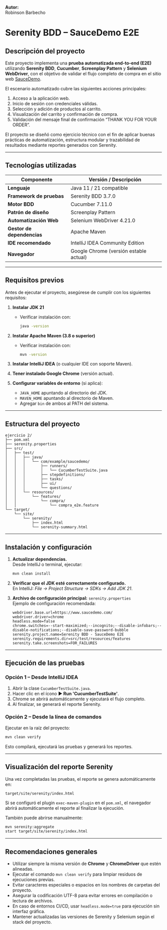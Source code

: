 **Autor:**  
Robinson Barbecho

# Serenity BDD – SauceDemo E2E

## Descripción del proyecto

Este proyecto implementa una **prueba automatizada end-to-end (E2E)** utilizando **Serenity BDD**, **Cucumber**, **Screenplay Pattern** y **Selenium WebDriver**, con el objetivo de validar el flujo completo de compra en el sitio web [SauceDemo](https://www.saucedemo.com/).

El escenario automatizado cubre las siguientes acciones principales:
1. Acceso a la aplicación web.
2. Inicio de sesión con credenciales válidas.
3. Selección y adición de productos al carrito.
4. Visualización del carrito y confirmación de compra.
5. Validación del mensaje final de confirmación “THANK YOU FOR YOUR ORDER”.

El proyecto se diseñó como ejercicio técnico con el fin de aplicar buenas prácticas de automatización, estructura modular y trazabilidad de resultados mediante reportes generados con Serenity.

---

## Tecnologías utilizadas

| Componente | Versión / Descripción |
|-------------|------------------------|
| **Lenguaje** | Java 11 / 21 compatible |
| **Framework de pruebas** | Serenity BDD 3.7.0 |
| **Motor BDD** | Cucumber 7.11.0 |
| **Patrón de diseño** | Screenplay Pattern |
| **Automatización Web** | Selenium WebDriver 4.21.0 |
| **Gestor de dependencias** | Apache Maven |
| **IDE recomendado** | IntelliJ IDEA Community Edition |
| **Navegador** | Google Chrome (versión estable actual) |

---

## Requisitos previos

Antes de ejecutar el proyecto, asegúrese de cumplir con los siguientes requisitos:

1. **Instalar JDK 21**  
   - Verificar instalación con:  
     ```bash
     java -version
     ```

2. **Instalar Apache Maven (3.8 o superior)**  
   - Verificar instalación con:  
     ```bash
     mvn -version
     ```

3. **Instalar IntelliJ IDEA** (o cualquier IDE con soporte Maven).

4. **Tener instalado Google Chrome** (versión actual).

5. **Configurar variables de entorno** (si aplica):  
   - `JAVA_HOME` apuntando al directorio del JDK.  
   - `MAVEN_HOME` apuntando al directorio de Maven.  
   - Agregar `bin` de ambos al PATH del sistema.

---

## Estructura del proyecto

```
ejercicio 2/
├── pom.xml
├── serenity.properties
├── src/
│   ├── test/
│   │   ├── java/
│   │   │   └── com/example/saucedemo/
│   │   │       ├── runners/
│   │   │       │   └── CucumberTestSuite.java
│   │   │       ├── stepdefinitions/
│   │   │       ├── tasks/
│   │   │       ├── ui/
│   │   │       └── questions/
│   │   └── resources/
│   │       └── features/
│   │           └── compra/
│   │               └── compra_e2e.feature
└── target/
    └── site/
        └── serenity/
            ├── index.html
            └── serenity-summary.html
```

---

## Instalación y configuración

1. **Actualizar dependencias.**  
   Desde IntelliJ o terminal, ejecutar:  
   ```bash
   mvn clean install
   ```

2. **Verificar que el JDK esté correctamente configurado.**  
   En IntelliJ: *File → Project Structure → SDKs → Add JDK 21*.

3. **Archivo de configuración principal:** `serenity.properties`  
   Ejemplo de configuración recomendada:
   ```properties
   webdriver.base.url=https://www.saucedemo.com/
   webdriver.driver=chrome
   headless.mode=false
   chrome.switches=--start-maximized;--incognito;--disable-infobars;--disable-notifications;--disable-save-password-bubble
   serenity.project.name=Serenity BDD - SauceDemo E2E
   serenity.requirements.dir=src/test/resources/features
   serenity.take.screenshots=FOR_FAILURES
   ```

---

## Ejecución de las pruebas

### Opción 1 – Desde IntelliJ IDEA
1. Abrir la clase `CucumberTestSuite.java`.
2. Hacer clic en el ícono **▶ Run 'CucumberTestSuite'**.  
3. Chrome se abrirá automáticamente y ejecutará el flujo completo.  
4. Al finalizar, se generará el reporte Serenity.

### Opción 2 – Desde la línea de comandos
Ejecutar en la raíz del proyecto:
```bash
mvn clean verify
```
Esto compilará, ejecutará las pruebas y generará los reportes.

---

## Visualización del reporte Serenity

Una vez completadas las pruebas, el reporte se genera automáticamente en:

```
target/site/serenity/index.html
```

Si se configuró el plugin `exec-maven-plugin` en el `pom.xml`, el navegador abrirá automáticamente el reporte al finalizar la ejecución.

También puede abrirse manualmente:
```bash
mvn serenity:aggregate
start target/site/serenity/index.html
```

---

## Recomendaciones generales

- Utilizar siempre la misma versión de **Chrome** y **ChromeDriver** que estén alineadas.  
- Ejecutar el comando `mvn clean verify` para limpiar residuos de ejecuciones previas.  
- Evitar caracteres especiales o espacios en los nombres de carpetas del proyecto.  
- Asegurar la codificación UTF-8 para evitar errores en compilación o lectura de archivos.  
- En caso de entornos CI/CD, usar `headless.mode=true` para ejecución sin interfaz gráfica.  
- Mantener actualizadas las versiones de Serenity y Selenium según el stack del proyecto.
